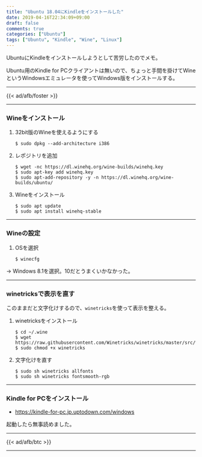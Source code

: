 ```yaml
---
title: "Ubuntu 18.04にKindleをインストールした"
date: 2019-04-16T22:34:09+09:00
draft: false
comments: true
categories: ["Ubuntu"]
tags: ["Ubuntu", "Kindle", "Wine", "Linux"]
---
```


UbuntuにKindleをインストールしようとして苦労したのでメモ。

Ubuntu用のKindle for PCクライアントは無いので、ちょっと手間を掛けてWineというWindowsエミュレータを使ってWindows版をインストールする。

<!--more-->

---

{{< ad/afb/foster >}}

---

### Wineをインストール

1. 32bit版のWineを使えるようにする

    ```
    $ sudo dpkg --add-architecture i386
    ```

2. レポジトリを追加

    ```
    $ wget -nc https://dl.winehq.org/wine-builds/winehq.key
    $ sudo apt-key add winehq.key
    $ sudo apt-add-repository -y -n https://dl.winehq.org/wine-builds/ubuntu/
    ```

3. Wineをインストール

    ```
    $ sudo apt update
    $ sudo apt install winehq-stable
    ```

---

### Wineの設定

1. OSを選択

    ```
    $ winecfg
    ```

→ Windows 8.1を選択。10だとうまくいかなかった。

---

### winetricksで表示を直す

このままだと文字化けするので、`winetricks`を使って表示を整える。

1. winetricksをインストール

    ```
    $ cd ~/.wine
    $ wget https://raw.githubusercontent.com/Winetricks/winetricks/master/src/winetricks
    $ sudo chmod +x winetricks
    ```

2. 文字化けを直す

    ```
    $ sudo sh winetricks allfonts
    $ sudo sh winetricks fontsmooth-rgb
    ```

---

### Kindle for PCをインストール

- https://kindle-for-pc.jp.uptodown.com/windows

起動したら無事読めました。

---

{{< ad/afb/btc >}}

---
